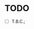 # TODO <!-- omit from toc -->


* [ ] T.B.C.;


<!-- ########################### end of file ########################### -->

